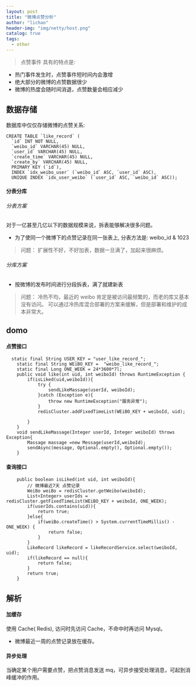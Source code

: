 ```yaml
---
layout: post
title: "微博点赞分析"
author: "lichao"
header-img: "img/netty/host.png"
catalog: true
tags:
  - other
---
```


> 点赞事件 具有的特点是:
* 热门事件发生时，点赞事件短时间内会激增
* 绝大部分的微博的点赞数据很少
* 微博的热度会随时间消退，点赞数量会相应减少

## 数据存储
数据库中仅仅存储微博的点赞关系:
```
CREATE TABLE `like_record` (
  `id` INT NOT NULL,
  `weibo_id` VARCHAR(45) NULL,
  `user_id` VARCHAR(45) NULL,
  `create_time` VARCHAR(45) NULL,
  `create_by` VARCHAR(45) NULL,
  PRIMARY KEY (`id`),
  INDEX `idx_weibo_user` (`weibo_id` ASC, `user_id` ASC),
  UNIQUE INDEX `idx_user_weibo` (`user_id` ASC, `weibo_id` ASC));
```
#### 分表分库

###### 分表方案
对于一亿甚至几亿以下的数据规模来说，拆表能够解决很多问题。

* 为了使同一个微博下的点赞记录在同一张表上, 分表方法是: weibo_id & 1023 

> 问题： 扩展性不好，不好加表，数据一旦满了，加起来很麻烦。

###### 分库方案

* 按微博的发布时间进行分段拆表，满了就建新表

> 问题： 冷热不均，最近的 weibo 肯定是被访问最频繁的，而老的库又基本没有访问。 可以通过冷热库混合部署的方案来缓解，但是部署和维护的成本非常大。

## domo
#### 点赞接口
```
  static final String USER_KEY = "user_like_record_";
    static final String WEiBO_KEY =  "weibo_like_record_";
    static final Long ONE_WEEK = 24*3600*7l;
    public void like(int uid, int weiboId) throws RuntimeException {
        if(isLiked(uid,weiboId)){
            try {
                sendLikeMassage(userId, weiboId);
            }catch (Exception e){
                throw new RuntimeException("服务异常");
            }
            redisCluster.addFixedTimeList(WEiBO_KEY + weiboId, uid);

        }
    }
    void sendLikeMassage(Integer userId, Integer weiboId) throws Exception{
        Massage massage =new Message(userId,weiboId);
        sendAsync(message, Optional.empty(), Optional.empty());
    }
```
#### 查询接口
```
    public boolean isLiked(int uid, int weiboId){
        // 微博最近7天 点赞记录
        WeiBo weiBo = redisCluster.getWeibo(weiboId);
        List<Integer> userIds = redisCluster.getFixedTimeList(WEiBO_KEY + weiboId, ONE_WEEK);
        if(userIds.contains(uid)){
            return true;
        }else{
            if(weiBo.createTime() > System.currentTimeMillis() - ONE_WEEK) {
                return false;
            }
        }
        LikeRecord likeRecord = likeRecordService.select(weiboId, uid);
        if(likeRecord == null){
            return false;
        }
        return true;
    }
```

## 解析
#### 加缓存
使用 Cache( Redis), 访问时先访问 Cache，不命中时再访问 Mysql。
* 微博最近一周的点赞记录放在缓存。

#### 异步处理
当确定某个用户需要点赞，把点赞消息发送 mq，可异步接受处理消息，可起到消峰缓冲的作用。
